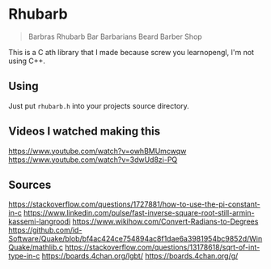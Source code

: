 # Rhubarb

> Barbras Rhubarb Bar Barbarians Beard Barber Shop

This is a C ath library that I made because screw you learnopengl, I'm not using C++.

## Using

Just put `rhubarb.h` into your projects source directory.

## Videos I watched making this

https://www.youtube.com/watch?v=owhBMUmcwqw
https://www.youtube.com/watch?v=3dwUd8zi-PQ

## Sources

https://stackoverflow.com/questions/1727881/how-to-use-the-pi-constant-in-c
https://www.linkedin.com/pulse/fast-inverse-square-root-still-armin-kassemi-langroodi
https://www.wikihow.com/Convert-Radians-to-Degrees
https://github.com/id-Software/Quake/blob/bf4ac424ce754894ac8f1dae6a3981954bc9852d/WinQuake/mathlib.c
https://stackoverflow.com/questions/13178618/sqrt-of-int-type-in-c
https://boards.4chan.org/lgbt/
https://boards.4chan.org/g/